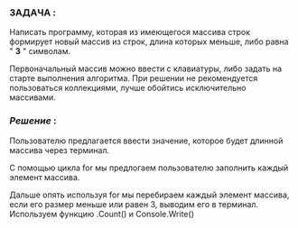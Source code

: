 ### **ЗАДАЧА** :

Написать программу, которая из имеющегося массива строк формирует новый массив из строк, длина которых меньше, либо равна " **3** " символам. 

Первоначальный массив можно ввести с клавиатуры, либо задать на старте выполнения алгоритма. При решении не рекомендуется пользоваться коллекциями, лучше обойтись исключительно массивами.

### *Решение* :

Пользователю предлагается ввести значение, которое будет длинной массива через терминал. 

С помощью цикла for мы предлогаем пользователю заполнить каждый элемент массива.

Дальше опять используя for мы перебираем каждый элемент массива, если его размер меньше или равен 3, выводим его в терминал. Используем функцию .Count() и Console.Write()  

